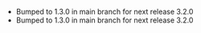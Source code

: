 - Bumped to 1.3.0 in main branch for next release 3.2.0
- Bumped to 1.3.0 in main branch for next release 3.2.0
